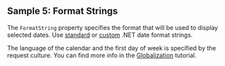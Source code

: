 ## Sample 5: Format Strings

The `FormatString` property specifies the format that will be used to display selected dates. Use [standard](https://msdn.microsoft.com/en-us/library/az4se3k1(v=vs.110).aspx) or 
[custom](https://msdn.microsoft.com/en-us/library/8kb3ddd4(v=vs.110).aspx) .NET date format strings.

The language of the calendar and the first day of week is specified by the request culture. You can find more info in the [Globalization](/docs/tutorials/basics-globalization/{branch}) tutorial.